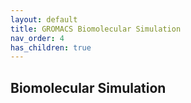 ```yaml
---
layout: default
title: GROMACS Biomolecular Simulation
nav_order: 4
has_children: true
---
```


## Biomolecular Simulation